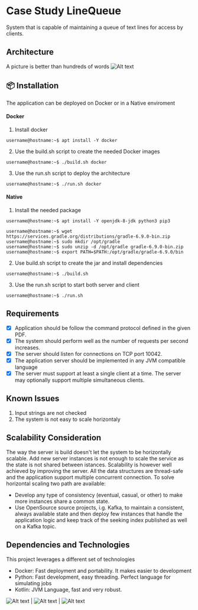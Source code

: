 # Case Study LineQueue

System that is capable of maintaining a queue of text lines for access by clients.

## Architecture
A picture is better than hundreds of words
![Alt text](./docs/schema.png "Architecture")

## 📦 Installation
The application can be deployed on Docker or in a Native enviroment
#### Docker
1. Install docker
```console
username@hostname:~$ apt install -Y docker
```
2. Use the build.sh script to create the needed Docker images
```console
username@hostname:~$ ./build.sh docker
```
3. Use the run.sh script to deploy the architecture
```console
username@hostname:~$ ./run.sh docker
```
#### Native
1. Install the needed package
```console
username@hostname:~$ apt install -Y openjdk-8-jdk python3 pip3
```
```console
username@hostname:~$ wget https://services.gradle.org/distributions/gradle-6.9.0-bin.zip
username@hostname:~$ sudo mkdir /opt/gradle
username@hostname:~$ sudo unzip -d /opt/gradle gradle-6.9.0-bin.zip
username@hostname:~$ export PATH=$PATH:/opt/gradle/gradle-6.9.0/bin
```
2. Use build.sh script to create the jar and install dependencies
```console
username@hostname:~$ ./build.sh
```
3. Use the run.sh script to start both server and client
```console
username@hostname:~$ ./run.sh
```

## Requirements
- [X]  Application should be follow the command protocol defined in the given PDF.
- [X]  The system should perform well as the number of requests per second increases.
- [X]  The server should listen for connections on TCP port 10042.
- [X]  The application server should be implemented in any JVM compatible language
- [X]  The server must support at least a single client at a time. The server may optionally support multiple simultaneous clients.

## Known Issues
1. Input strings are not checked
2. The system is not easy to scale horizontaly 

## Scalability Consideration
The way the server is build doesn't let the system to be horizontally scalable. Add new server instances is not enough to scale the service as the state is not shared between istances. 
Scalability is however well achieved by improving the server. All the data structures are thread-safe and the application support multiple concurrent connection.
To solve horizontal scaling two path are available:
- Develop any type of consistency (eventual, casual, or other) to make more instances share a common state.
- Use OpenSource source projects, i.g. Kafka, to maintain a consistent, always available state and then deploy few instances that handle the application logic and keep track of the seeking index published as well on a Kafka topic. 


## Dependencies and Technologies
This project leverages a different set of technologies
- Docker: Fast deployment and portability. It makes easier to development
- Python: Fast development, easy threading. Perfect language for simulating jobs
- Kotlin: JVM Language, fast and very robust.

![Alt text](https://tqrhsn.gallerycdn.vsassets.io/extensions/tqrhsn/vscode-docker-registry-explorer/0.1.3/1533881464222/Microsoft.VisualStudio.Services.Icons.Default "Docker") | ![Alt text](https://icons.iconarchive.com/icons/cornmanthe3rd/plex/128/Other-python-icon.png "Python") | ![Alt text](https://fwcd.gallerycdn.vsassets.io/extensions/fwcd/kotlin/0.2.18/1593283481846/Microsoft.VisualStudio.Services.Icons.Default "Kotlin")